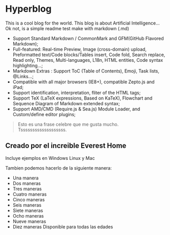 # Hyperblog

This is a cool blog for the world. This blog is about Artificial Intelligence...
Ok not, is a simple readme test make with markdown (.md)

- Support Standard Markdown / CommonMark and GFM(GitHub Flavored Markdown);
- Full-featured: Real-time Preview, Image (cross-domain) upload, Preformatted text/Code blocks/Tables insert, Code fold, Search replace, Read only, Themes, Multi-languages, L18n, HTML entities, Code syntax highlighting...;
- Markdown Extras : Support ToC (Table of Contents), Emoji, Task lists, @Links...;
- Compatible with all major browsers (IE8+), compatible Zepto.js and iPad;
- Support identification, interpretation, fliter of the HTML tags;
- Support TeX (LaTeX expressions, Based on KaTeX), Flowchart and Sequence Diagram of Markdown extended syntax;
- Support AMD/CMD (Require.js & Sea.js) Module Loader, and Custom/define editor plugins;


> Esto es una frase celebre que me gusta mucho. Tsssssssssssssssssss.

## Creado por el increible Everest Home

Incluye ejemplos en Windows Linux y Mac


Tambien podemos hacerlo de la siguiente manera:
- Una manera
- Dos maneras
- Tres maneras
- Cuatro maneras
- Cinco maneras
- Seis maneras
- Siete maneras
- Ocho maneras
- Nueve maneras
- Diez maneras
Disponible para todas las edades
